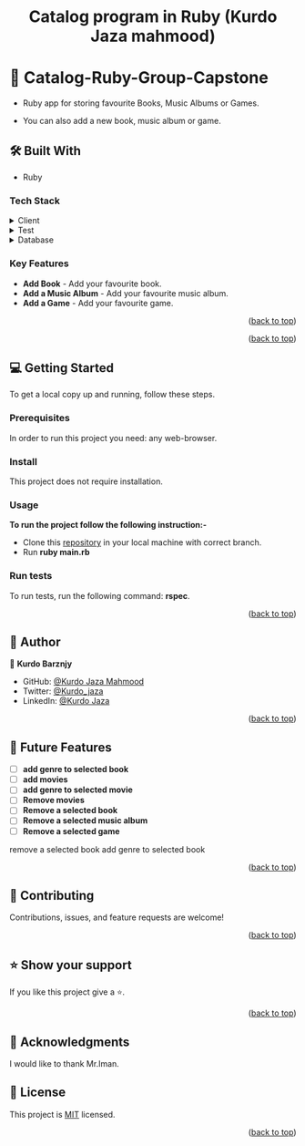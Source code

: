 <a name="readme-top"></a>

<div align="center">

  <h1><b>Catalog program in Ruby  (Kurdo Jaza mahmood) </b></h1>

</div>

<!-- PROJECT DESCRIPTION -->
# 📖 Catalog-Ruby-Group-Capstone <a id="about-project"></a>

- Ruby app for storing favourite Books, Music Albums or Games.

- You can also add a new book, music album or game.

## 🛠 Built With <a name="built-with"></a>

- Ruby

### Tech Stack <a name="tech-stack"></a>

<details>
  <summary>Client</summary>
  <ul>
    <li>Ruby</li>
  </ul>
</details>

<details>
  <summary>Test</summary>
  <ul>
    <li>RSPEC</li>
  </ul>
</details>

<details>
<summary>Database</summary>
  <ul>
    <li>PostgreSQL</li>
  </ul>
</details>

<!-- Features -->

### Key Features <a name="key-features"></a>

- **Add Book** - Add your favourite book.
- **Add a Music Album** - Add your favourite music album.
- **Add a Game** - Add your favourite game.

<p align="right">(<a href="#readme-top">back to top</a>)</p>

<p align="right">(<a href="#readme-top">back to top</a>)</p>

<!-- GETTING STARTED -->

## 💻 Getting Started <a name="getting-started"></a>

To get a local copy up and running, follow these steps.

### Prerequisites

In order to run this project you need: any web-browser.


### Install

This project does not require installation.

### Usage

**To run the project follow the following instruction:-**

- Clone this [repository](https://github.com/KurdoJazaMahmood/Ruby-Program/tree/master/Catalog-Ruby-Group-Capstone-dev) in your local machine with correct branch.
- Run **ruby main.rb**

### Run tests

To run tests, run the following command: **rspec**.

<p align="right">(<a href="#readme-top">back to top</a>)</p>

<!-- AUTHOR -->

## 👥 Author <a name="authors"></a>






👤 **Kurdo Barznjy**

- GitHub: [@Kurdo Jaza Mahmood](https://github.com/codeWithHyder)
- Twitter: [@Kurdo_jaza](https://twitter.com/@hyder3512)
- LinkedIn: [@Kurdo Jaza](https://www.linkedin.com/in/ghulam-hyder-dar/)



<p align="right">(<a href="#readme-top">back to top</a>)</p>

<!-- FUTURE FEATURES -->

## 🔭 Future Features <a name="future-features"></a>

- [ ] **add genre to selected book**
- [ ] **add movies**
- [ ] **add genre to selected movie**
- [ ] **Remove movies**
- [ ] **Remove a selected book**
- [ ] **Remove a selected music album**
- [ ] **Remove a selected game**

remove a selected book
add genre to selected book
<p align="right">(<a href="#readme-top">back to top</a>)</p>

<!-- CONTRIBUTING -->

## 🤝 Contributing <a name="contributing"></a>

Contributions, issues, and feature requests are welcome!


<p align="right">(<a href="#readme-top">back to top</a>)</p>

<!-- SUPPORT -->

## ⭐️ Show your support <a name="support"></a>

If you like this project give a ⭐️.

<p align="right">(<a href="#readme-top">back to top</a>)</p>

<!-- ACKNOWLEDGEMENTS -->

## 🙏 Acknowledgments <a name="acknowledgements"></a>

I would like to thank Mr.Iman.

<!-- LICENSE -->

## 📝 License <a name="license"></a>

This project is [MIT](./LICENSE) licensed.

<p align="right">(<a href="#readme-top">back to top</a>)</p>
